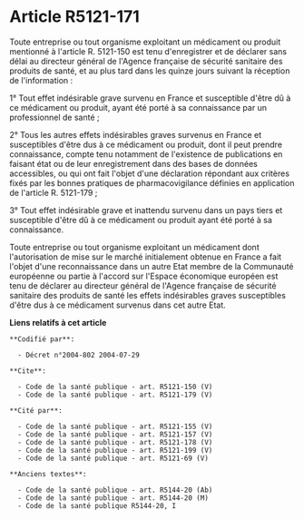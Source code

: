 # Article R5121-171

Toute entreprise ou tout organisme exploitant un médicament ou produit mentionné à l'article R. 5121-150 est tenu
d'enregistrer et de déclarer sans délai au directeur général de l'Agence française de sécurité sanitaire des produits de
santé, et au plus tard dans les quinze jours suivant la réception de l'information :

1° Tout effet indésirable grave survenu en France et susceptible d'être dû à ce médicament ou produit, ayant été porté à sa
connaissance par un professionnel de santé ;

2° Tous les autres effets indésirables graves survenus en France et susceptibles d'être dus à ce médicament ou produit, dont
il peut prendre connaissance, compte tenu notamment de l'existence de publications en faisant état ou de leur enregistrement
dans des bases de données accessibles, ou qui ont fait l'objet d'une déclaration répondant aux critères fixés par les bonnes
pratiques de pharmacovigilance définies en application de l'article R. 5121-179 ;

3° Tout effet indésirable grave et inattendu survenu dans un pays tiers et susceptible d'être dû à ce médicament ou produit
ayant été porté à sa connaissance.

Toute entreprise ou tout organisme exploitant un médicament dont l'autorisation de mise sur le marché initialement obtenue en
France a fait l'objet d'une reconnaissance dans un autre Etat membre de la Communauté européenne ou partie à l'accord sur
l'Espace économique européen est tenu de déclarer au directeur général de l'Agence française de sécurité sanitaire des
produits de santé les effets indésirables graves susceptibles d'être dus à ce médicament survenus dans cet autre Etat.

**Liens relatifs à cet article**

	**Codifié par**:

	  - Décret n°2004-802 2004-07-29

	**Cite**:

	  - Code de la santé publique - art. R5121-150 (V)
	  - Code de la santé publique - art. R5121-179 (V)

	**Cité par**:

	  - Code de la santé publique - art. R5121-155 (V)
	  - Code de la santé publique - art. R5121-157 (V)
	  - Code de la santé publique - art. R5121-178 (V)
	  - Code de la santé publique - art. R5121-199 (V)
	  - Code de la santé publique - art. R5121-69 (V)

	**Anciens textes**:

	  - Code de la santé publique - art. R5144-20 (Ab)
	  - Code de la santé publique - art. R5144-20 (M)
	  - Code de la santé publique R5144-20, I
